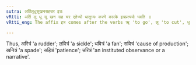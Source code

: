 ```yaml
---
sutra: अर्तिलूधूसूखनसहचर इत्रः
vRtti: अर्ति लू धू सू खन सह चर एतेभ्यो धातुभ्यः करणे कारके इत्रप्रत्ययो भवति ॥
vRtti_eng: The affix इत्र comes after the verbs ॠ 'to go', लू 'to cut', धू 'to shake', सू 'to bring forth', खन् 'to dig', सह् 'to bear', and चर 'to go' with the sense of instrument.

---
```

Thus, अरित्रं 'a rudder'; लवित्रं 'a sickle'; धवित्रं 'a fan'; सवित्रं 'cause of production'; खनित्रं 'a spade'; सहित्रं 'patience'; चरित्रं 'an instituted observance or a narrative'.